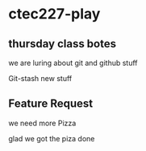 # ctec227-play

## thursday class botes

we are luring about git and github stuff

Git-stash 
new stuff

## Feature Request

we need more Pizza

glad we got the piza done